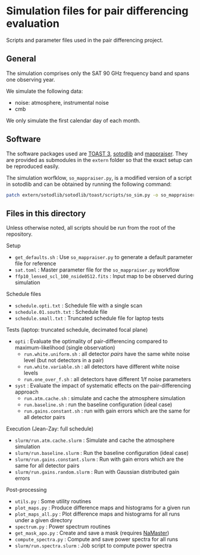 # Simulation files for pair differencing evaluation

Scripts and parameter files used in the pair differencing project.

## General

The simulation comprises only the SAT 90 GHz frequency band and spans one observing year.

We simulate the following data:

* noise: atmosphere, instrumental noise
* cmb

We only simulate the first calendar day of each month.

## Software

The software packages used are
[TOAST 3](https://github.com/hpc4cmb/toast/tree/toast3),
[sotodlib](https://github.com/simonsobs/sotodlib)
and [mappraiser](https://github.com/B3Dcmb/midapack/tree/gaps-maxL).
They are provided as submodules in the `extern` folder so that the exact setup can be reproduced easily.

The simulation worfklow, `so_mappraiser.py`, is a modified version of a script in sotodlib and can be obtained by running the following command:
```bash
patch extern/sotodlib/sotodlib/toast/scripts/so_sim.py -o so_mappraiser.py < so_sim.patch
```

## Files in this directory

Unless otherwise noted, all scripts should be run from the root of the repository.

Setup

* `get_defaults.sh` : Use `so_mappraiser.py` to generate a default parameter file for reference
* `sat.toml` : Master parameter file for the `so_mappraiser.py` workflow
* `ffp10_lensed_scl_100_nside0512.fits` : Input map to be observed during simulation

Schedule files

* `schedule.opti.txt` : Schedule file with a single scan
* `schedule.01.south.txt` : Schedule file
* `schedule.small.txt` : Truncated schedule file for laptop tests

Tests (laptop: truncated schedule, decimated focal plane)

* `opti` : Evaluate the optimality of pair-differencing compared to maximum-likelihood (single observation)
  * `run.white.uniform.sh` : all detector _pairs_ have the same white noise level (but not detectors in a pair)
  * `run.white.variable.sh` : all detectors have different white noise levels
  * `run.one_over_f.sh` : all detectors have different 1/f noise parameters
* `syst` : Evaluate the impact of systematic effects on the pair-differencing approach
  * `run.atm.cache.sh` : simulate and cache the atmosphere simulation
  * `run.baseline.sh` : run the baseline configuration (ideal case)
  * `run.gains.constant.sh` : run with gain errors which are the same for all detector pairs

Execution (Jean-Zay: full schedule)

* `slurm/run.atm.cache.slurm` : Simulate and cache the atmosphere simulation
* `slurm/run.baseline.slurm` : Run the baseline configuration (ideal case)
* `slurm/run.gains.constant.slurm` : Run with gain errors which are the same for all detector pairs
* `slurm/run.gains.random.slurm` : Run with Gaussian distributed gain errors

Post-processing

* `utils.py` : Some utility routines
* `plot_maps.py` : Produce difference maps and histograms for a given run
* `plot_maps_all.py` : Plot difference maps and histograms for all runs under a given directory
* `spectrum.py` : Power spectrum routines
* `get_mask_apo.py` : Create and save a mask (requires [NaMaster](https://namaster.readthedocs.io))
* `compute_spectra.py` : Compute and save power spectra for all runs
* `slurm/run.spectra.slurm` : Job script to compute power spectra
